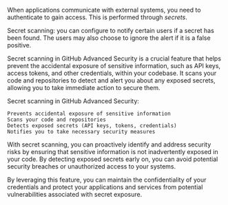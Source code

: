 When applications communicate with external systems, you need to authenticate to gain access. This is performed through *secrets*. 

Secret scanning: you can configure to notify certain users if a secret has been found. The users may also choose to ignore the alert if it is a false positive.

Secret scanning in GitHub Advanced Security is a crucial feature that helps prevent the accidental exposure of sensitive information, such as API keys, access tokens, and other credentials, within your codebase. It scans your code and repositories to detect and alert you about any exposed secrets, allowing you to take immediate action to secure them.


Secret scanning in GitHub Advanced Security:

    Prevents accidental exposure of sensitive information
    Scans your code and repositories
    Detects exposed secrets (API keys, tokens, credentials)
    Notifies you to take necessary security measures

With secret scanning, you can proactively identify and address security risks by ensuring that sensitive information is not inadvertently exposed in your code. By detecting exposed secrets early on, you can avoid potential security breaches or unauthorized access to your systems.

By leveraging this feature, you can maintain the confidentiality of your credentials and protect your applications and services from potential vulnerabilities associated with secret exposure.